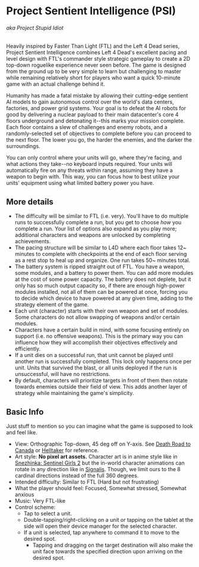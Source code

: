 # Project Sentient Intelligence (PSI)
###### *aka Project Stupid Idiot*
Heavily inspired by Faster Than Light (FTL) and the Left 4 Dead series, Project Sentient Intelligence combines Left 4 Dead's excellent pacing and level design with FTL's commander style strategic gameplay to create a 2D top-down roguelike experience never seen before. The game is designed from the ground up to be very simple to learn but challenging to master while remaining relatively short for players who want a quick 10-minute game with an actual challenge behind it.

Humanity has made a fatal mistake by allowing their cutting-edge sentient AI models to gain autonomous control over the world's data centers, factories, and power grid systems. Your goal is to defeat the AI robots for good by delivering a nuclear payload to their main datacenter's core 4 floors underground and detonating it--this marks your mission complete. Each floor contains a slew of challenges and enemy robots, and a randomly-selected set of objectives to complete before you can proceed to the next floor. The lower you go, the harder the enemies, and the darker the surroundings.

You can only control where your units will go, where they're facing, and what actions they take--no keyboard inputs required. Your units will automatically fire on any threats within range, assuming they have a weapon to begin with. This way, you can focus how to best utilize your units' equipment using what limited battery power you have.

## More details
- The difficulty will be similar to FTL (i.e. very). You'll have to do multiple runs to successfully complete a run, but you get to choose *how* you complete a run. Your list of options also expand as you play more; additional characters and weapons are unlocked by completing achievements.
- The pacing structure will be similar to L4D where each floor takes 12~ minutes to complete with checkpoints at the end of each floor serving as a rest stop to heal up and organize. One run takes 50~ minutes total.
- The battery system is ripped straight out of FTL. You have a weapon, some modules, and a battery to power them. You can add more modules at the cost of some power capacity. The battery does not deplete, but it only has so much output capacity so, if there are enough high-power modules installed, not all of them can be powered at once, forcing you to decide which device to have powered at any given time, adding to the strategy element of the game.
- Each unit (character) starts with their own weapon and set of modules. Some characters do not allow swapping of weapons and/or certain modules.
- Characters have a certain build in mind, with some focusing entirely on support \(i.e. no offensive weapons\). This is the primary way you can influence how they will accomplish their objectives effectively and efficiently.
- If a unit dies on a successful run, that unit cannot be played until another run is successfully completed. This lock only happens once per unit. Units that survived the blast, or all units deployed if the run is unsuccessful, will have no restrictions.
- By default, characters will prioritize targets in front of them then rotate towards enemies outside their field of view. This adds another layer of strategy while maintaining the game's simplicity.

## Basic Info
Just stuff to mention so you can imagine what the game is supposed to look and feel like.
- View: Orthographic Top-down, 45 deg off on Y-axis. See [Death Road to Canada](https://store.steampowered.com/app/252610/Death_Road_to_Canada/) or [Helltaker](https://store.steampowered.com/app/1289310/Helltaker/) for reference.
- Art style: **No pixel art assets.** Character art is in anime style like in [Snezhinka: Sentinel Girls 2](https://store.steampowered.com/app/2608350/SnezhinkaSentinel_Girls2/) but the in-world character animations can rotate in any direction like in [Signalis](https://store.steampowered.com/app/1262350/SIGNALIS/). Though, we limit ours to the 8 cardinal directions instead of the full 360 degrees.
- Intended difficulty: Similar to FTL (Hard but not frustrating)
- What the player should feel: Focused, Somewhat stressed, Somewhat anxious
- Music: Very FTL-like
- Control scheme:
   - Tap to select a unit.
   - Double-tapping/right-clicking on a unit *or* tapping on the tablet at the side will open their device manager for the selected character.
   - If a unit is selected, tap anywhere to command it to move to the desired spot.
      - Tapping and dragging on the target destination will also make the unit face towards the specified direction upon arriving on the desired spot.